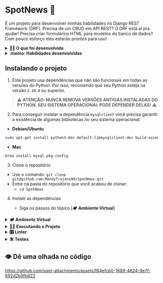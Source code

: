 # SpotNews 📰

É um projeto para desenvolver minhas habilidades no Django REST Framework (DRF).
Precisa de um CRUD em API REST? O DRF está aí pra ajudar! Precisa criar formulários HTML para modelos do banco de dados? Com pouco esforço eles estarão prontos para uso!

<details>
<summary><strong>🧑‍💻 O que foi desenvolvido</strong></summary>

É uma aplicação que armazena notícias que podem ser categorizadas por um usuário cadastrado.

</details>

<details>
  <summary><strong>:memo: Habilidades desenvolvidas </strong></summary>

Neste projeto, aprendi a:

<ul>
    <li>Escrever aplicações usando Django e Django Rest Framework</li>
    <li>Desenvolver uma aplicação que usa a arquitetura Model-View-Template</li>
    <li>Trabalhar com banco de dados MYSQL</li>
</ul>

</details>



## Instalando o projeto

1. Este projeto usa dependências que não são funcionais em todas as versões do Python. Por isso, recomendo que seu Python esteja na versão `3.10.0` ou superior. 
  
> ⚠️ **ATENÇÃO: NUNCA REMOVA VERSÕES ANTIGAS INSTALADAS DO PYTHON. SEU SISTEMA OPERACIONAL PODE DEPENDER DELAS!** ⚠️

2. Para conseguir instalar a dependência `mysqlclient` você precisa garantir a existência de algumas bibliotecas no seu sistema operacional:

- **Debian/Ubuntu**

```bash
sudo apt-get install python3-dev default-libmysqlclient-dev build-essential pkg-config
```

- **Mac**

```bash
brew install mysql pkg-config
```

3. Clone o repositório

- Use o comando: `git clone git@github.com:MandyTrajano90/SpotNews.git`
- Entre na pasta do repositório que você acabou de clonar:
  - `cd SpotNews`

4. Instale as dependências

    - Siga os passos do tópico [**🏕️ Ambiente Virtual**]

<details>
  <summary><strong>🏕️ Ambiente Virtual</strong></summary>
  O Python oferece um recurso chamado de ambiente virtual, onde permite sua máquina rodar sem conflitos, diferentes tipos de projetos com diferentes versões de bibliotecas.

  1. **criar o ambiente virtual**

  ```bash
  python3 -m venv .venv
  ```

  2. **ativar o ambiente virtual**

  ```bash
  source .venv/bin/activate
  ```

  3. **instalar as dependências no ambiente virtual**

  ```bash
  python3 -m pip install -r dev-requirements.txt
  ```

  Com o seu ambiente virtual ativo, as dependências serão instaladas neste ambiente.
  Quando precisar desativar o ambiente virtual, execute o comando `deactivate`. Lembre-se de ativar novamente quando voltar a trabalhar no projeto.

</details>

<details>
  <summary><strong>🏃🏾 Executando o Projeto</strong></summary>
  As notícias estarão armazenadas no nosso banco de dados.

  <strong>MySQL</strong>

  Para a realização deste projeto, utilizei um banco de dados chamado `spotnews_database`.

  Para rodar o MySQL via Docker execute os seguintes comandos na raiz do projeto:

  ```bash
  docker build -t spotnews-db .
  docker run -d -p 3306:3306 --name=spotnews-mysql-container -e MYSQL_ROOT_PASSWORD=password -e MYSQL_DATABASE=spotnews_database spotnews-db
  ```
  
  Esses comandos irão fazer o build da imagem e subir o container.
  
  Lembre-se de que o MySQL utiliza por padrão a porta 3306. Se já houver outro serviço utilizando esta porta, considere desativá-lo ou mudar a porta no comando acima.

</details>

<details>
<summary><strong>🎛 Linter</strong></summary>

Para garantir a qualidade do código, utilizei nesse projeto o linter `Flake8`. Assim o código fica alinhado com as boas práticas de desenvolvimento, sendo mais legível e de fácil manutenção! Para poder executar o `Flake8`, certifique-se de ter seguido os passos do tópico [**🏕️ Ambiente Virtual**] dentro do repositório.

Para rodá-lo localmente no repositório, execute o comando a seguir:

```bash
python3 -m flake8
```

Se a análise do `Flake8` encontrar problemas no seu código, tais problemas serão mostrados no seu terminal. Se não houver problema no seu código, nada será impresso no seu terminal.

</details>

<details>
  <summary><strong>🛠 Testes</strong></summary>

  👀 Para executar os testes certifique-se de que você está com o ambiente virtual ativado.

  <strong>Executar os testes</strong>

  ```bash
  python3 -m pytest
  ```

  O arquivo `pyproject.toml` já configura corretamente o `pytest`. Entretanto, caso você tenha problemas com isso e queira explicitamente uma saída completa, o comando é:

  ```bash
  python3 -m pytest -s -vv --continue-on-collection-errors
  ```

  O `pytest` possui diversos parâmetros que podem ser utilizados para executar os testes de diferentes formas. Alguns exemplos são:

  ```bash
  python3 -m pytest tests/test_nome_do_arquivo.py  # Executa todos os testes do arquivo de testes especificado
  python3 -m pytest tests/test_nome_do_arquivo.py::test_nome_do_teste  # Executa apenas o teste especificado
  python3 -m pytest -k expressao  # Executa apenas os testes que contém a expressão informada como substring
  python3 -m pytest -x  # Executa os testes até encontrar o primeiro erro
  ```

  Você pode combinar os parâmetros para executar os testes da forma que desejar! Para mais informações, consulte a [documentação do pytest](https://docs.pytest.org/en/7.3.x/contents.html).
  </details>





## 👁️ Dê uma olhada no código







https://github.com/user-attachments/assets/f64efcb0-1689-4624-9e7f-692d2b9fb822



<!-- Olá, Tryber!
Esse é apenas um arquivo inicial para o README do seu projeto.
É essencial que você preencha esse documento por conta própria, ok?
Não deixe de usar nossas dicas de escrita de README de projetos, e deixe sua criatividade brilhar!
:warning: IMPORTANTE: você precisa deixar nítido:
- quais arquivos/pastas foram desenvolvidos por você; 
- quais arquivos/pastas foram desenvolvidos por outra pessoa estudante;
- quais arquivos/pastas foram desenvolvidos pela Trybe.
-->

